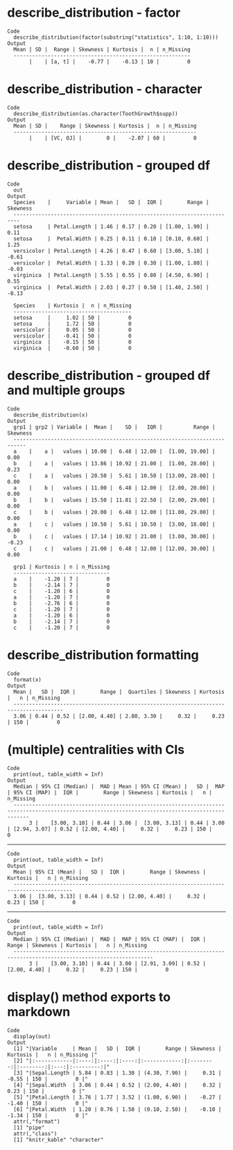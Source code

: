 # describe_distribution - factor

    Code
      describe_distribution(factor(substring("statistics", 1:10, 1:10)))
    Output
      Mean | SD |  Range | Skewness | Kurtosis |  n | n_Missing
      ---------------------------------------------------------
           |    | [a, t] |    -0.77 |    -0.13 | 10 |         0

# describe_distribution - character

    Code
      describe_distribution(as.character(ToothGrowth$supp))
    Output
      Mean | SD |    Range | Skewness | Kurtosis |  n | n_Missing
      -----------------------------------------------------------
           |    | [VC, OJ] |        0 |    -2.07 | 60 |         0

# describe_distribution - grouped df

    Code
      out
    Output
      Species    |     Variable | Mean |   SD |  IQR |        Range | Skewness
      ------------------------------------------------------------------------
      setosa     | Petal.Length | 1.46 | 0.17 | 0.20 | [1.00, 1.90] |     0.11
      setosa     |  Petal.Width | 0.25 | 0.11 | 0.10 | [0.10, 0.60] |     1.25
      versicolor | Petal.Length | 4.26 | 0.47 | 0.60 | [3.00, 5.10] |    -0.61
      versicolor |  Petal.Width | 1.33 | 0.20 | 0.30 | [1.00, 1.80] |    -0.03
      virginica  | Petal.Length | 5.55 | 0.55 | 0.80 | [4.50, 6.90] |     0.55
      virginica  |  Petal.Width | 2.03 | 0.27 | 0.50 | [1.40, 2.50] |    -0.13
      
      Species    | Kurtosis |  n | n_Missing
      --------------------------------------
      setosa     |     1.02 | 50 |         0
      setosa     |     1.72 | 50 |         0
      versicolor |     0.05 | 50 |         0
      versicolor |    -0.41 | 50 |         0
      virginica  |    -0.15 | 50 |         0
      virginica  |    -0.60 | 50 |         0

# describe_distribution - grouped df and multiple groups

    Code
      describe_distribution(x)
    Output
      grp1 | grp2 | Variable |  Mean |    SD |   IQR |          Range | Skewness
      --------------------------------------------------------------------------
      a    |    a |   values | 10.00 |  6.48 | 12.00 |  [1.00, 19.00] |     0.00
      b    |    a |   values | 13.86 | 10.92 | 21.00 |  [1.00, 28.00] |     0.23
      c    |    a |   values | 20.50 |  5.61 | 10.50 | [13.00, 28.00] |     0.00
      a    |    b |   values | 11.00 |  6.48 | 12.00 |  [2.00, 20.00] |     0.00
      b    |    b |   values | 15.50 | 11.81 | 22.50 |  [2.00, 29.00] |     0.00
      c    |    b |   values | 20.00 |  6.48 | 12.00 | [11.00, 29.00] |     0.00
      a    |    c |   values | 10.50 |  5.61 | 10.50 |  [3.00, 18.00] |     0.00
      b    |    c |   values | 17.14 | 10.92 | 21.00 |  [3.00, 30.00] |    -0.23
      c    |    c |   values | 21.00 |  6.48 | 12.00 | [12.00, 30.00] |     0.00
      
      grp1 | Kurtosis | n | n_Missing
      -------------------------------
      a    |    -1.20 | 7 |         0
      b    |    -2.14 | 7 |         0
      c    |    -1.20 | 6 |         0
      a    |    -1.20 | 7 |         0
      b    |    -2.76 | 6 |         0
      c    |    -1.20 | 7 |         0
      a    |    -1.20 | 6 |         0
      b    |    -2.14 | 7 |         0
      c    |    -1.20 | 7 |         0

# describe_distribution formatting

    Code
      format(x)
    Output
      Mean |   SD |  IQR |        Range |  Quartiles | Skewness | Kurtosis |   n | n_Missing
      --------------------------------------------------------------------------------------
      3.06 | 0.44 | 0.52 | [2.00, 4.40] | 2.80, 3.30 |     0.32 |     0.23 | 150 |         0

# (multiple) centralities with CIs

    Code
      print(out, table_width = Inf)
    Output
      Median | 95% CI (Median) |  MAD | Mean | 95% CI (Mean) |   SD |  MAP | 95% CI (MAP) |  IQR |        Range | Skewness | Kurtosis |   n | n_Missing
      -------------------------------------------------------------------------------------------------------------------------------------------------
           3 |    [3.00, 3.10] | 0.44 | 3.06 |  [3.00, 3.13] | 0.44 | 3.00 | [2.94, 3.07] | 0.52 | [2.00, 4.40] |     0.32 |     0.23 | 150 |         0

---

    Code
      print(out, table_width = Inf)
    Output
      Mean | 95% CI (Mean) |   SD |  IQR |        Range | Skewness | Kurtosis |   n | n_Missing
      -----------------------------------------------------------------------------------------
      3.06 |  [3.00, 3.13] | 0.44 | 0.52 | [2.00, 4.40] |     0.32 |     0.23 | 150 |         0

---

    Code
      print(out, table_width = Inf)
    Output
      Median | 95% CI (Median) |  MAD |  MAP | 95% CI (MAP) |  IQR |        Range | Skewness | Kurtosis |   n | n_Missing
      -------------------------------------------------------------------------------------------------------------------
           3 |    [3.00, 3.10] | 0.44 | 3.00 | [2.91, 3.09] | 0.52 | [2.00, 4.40] |     0.32 |     0.23 | 150 |         0

# display() method exports to markdown

    Code
      display(out)
    Output
      [1] "|Variable     | Mean |   SD |  IQR |        Range | Skewness | Kurtosis |   n | n_Missing |"
      [2] "|:------------|:----:|:----:|:----:|:------------:|:--------:|:--------:|:---:|:---------:|"
      [3] "|Sepal.Length | 5.84 | 0.83 | 1.30 | (4.30, 7.90) |     0.31 |    -0.55 | 150 |         0 |"
      [4] "|Sepal.Width  | 3.06 | 0.44 | 0.52 | (2.00, 4.40) |     0.32 |     0.23 | 150 |         0 |"
      [5] "|Petal.Length | 3.76 | 1.77 | 3.52 | (1.00, 6.90) |    -0.27 |    -1.40 | 150 |         0 |"
      [6] "|Petal.Width  | 1.20 | 0.76 | 1.50 | (0.10, 2.50) |    -0.10 |    -1.34 | 150 |         0 |"
      attr(,"format")
      [1] "pipe"
      attr(,"class")
      [1] "knitr_kable" "character"  

